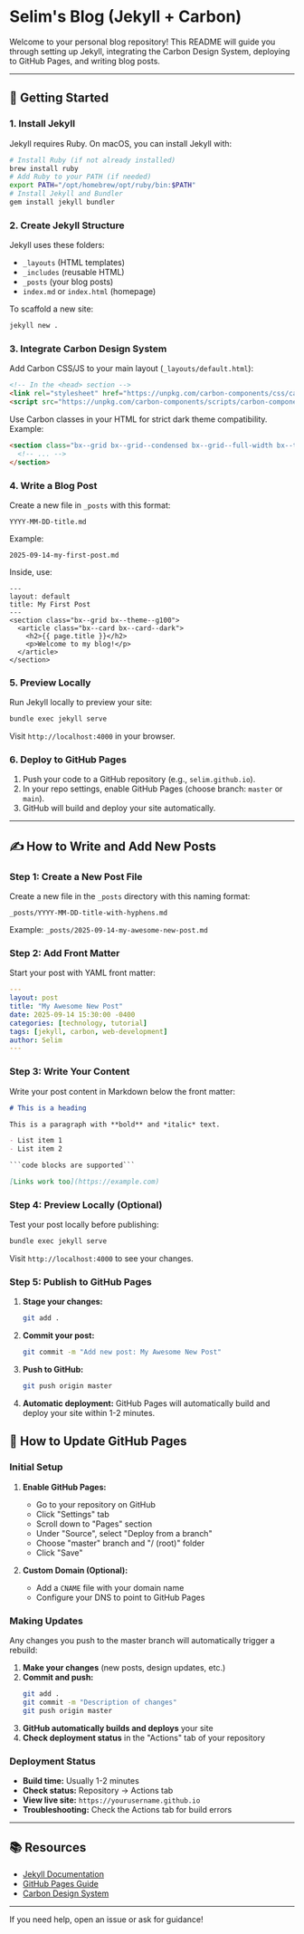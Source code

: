 # Selim's Blog (Jekyll + Carbon)

Welcome to your personal blog repository! This README will guide you through setting up Jekyll, integrating the Carbon Design System, deploying to GitHub Pages, and writing blog posts.

---

## 🚀 Getting Started

### 1. Install Jekyll

Jekyll requires Ruby. On macOS, you can install Jekyll with:

```sh
# Install Ruby (if not already installed)
brew install ruby
# Add Ruby to your PATH (if needed)
export PATH="/opt/homebrew/opt/ruby/bin:$PATH"
# Install Jekyll and Bundler
gem install jekyll bundler
```

### 2. Create Jekyll Structure

Jekyll uses these folders:
- `_layouts` (HTML templates)
- `_includes` (reusable HTML)
- `_posts` (your blog posts)
- `index.md` or `index.html` (homepage)

To scaffold a new site:

```sh
jekyll new .
```

### 3. Integrate Carbon Design System

Add Carbon CSS/JS to your main layout (`_layouts/default.html`):

```html
<!-- In the <head> section -->
<link rel="stylesheet" href="https://unpkg.com/carbon-components/css/carbon-components.min.css">
<script src="https://unpkg.com/carbon-components/scripts/carbon-components.min.js"></script>
```

Use Carbon classes in your HTML for strict dark theme compatibility. Example:

```html
<section class="bx--grid bx--grid--condensed bx--grid--full-width bx--theme--g100">
  <!-- ... -->
</section>
```

### 4. Write a Blog Post

Create a new file in `_posts` with this format:

```
YYYY-MM-DD-title.md
```

Example:

```
2025-09-14-my-first-post.md
```

Inside, use:

```
---
layout: default
title: My First Post
---
<section class="bx--grid bx--theme--g100">
  <article class="bx--card bx--card--dark">
    <h2>{{ page.title }}</h2>
    <p>Welcome to my blog!</p>
  </article>
</section>
```

### 5. Preview Locally

Run Jekyll locally to preview your site:

```sh
bundle exec jekyll serve
```

Visit `http://localhost:4000` in your browser.

### 6. Deploy to GitHub Pages

1. Push your code to a GitHub repository (e.g., `selim.github.io`).
2. In your repo settings, enable GitHub Pages (choose branch: `master` or `main`).
3. GitHub will build and deploy your site automatically.

---

## ✍️ How to Write and Add New Posts

### Step 1: Create a New Post File

Create a new file in the `_posts` directory with this naming format:

```
_posts/YYYY-MM-DD-title-with-hyphens.md
```

Example: `_posts/2025-09-14-my-awesome-new-post.md`

### Step 2: Add Front Matter

Start your post with YAML front matter:

```yaml
---
layout: post
title: "My Awesome New Post"
date: 2025-09-14 15:30:00 -0400
categories: [technology, tutorial]
tags: [jekyll, carbon, web-development]
author: Selim
---
```

### Step 3: Write Your Content

Write your post content in Markdown below the front matter:

```markdown
# This is a heading

This is a paragraph with **bold** and *italic* text.

- List item 1
- List item 2

```code blocks are supported```

[Links work too](https://example.com)
```

### Step 4: Preview Locally (Optional)

Test your post locally before publishing:

```sh
bundle exec jekyll serve
```

Visit `http://localhost:4000` to see your changes.

### Step 5: Publish to GitHub Pages

1. **Stage your changes:**
   ```sh
   git add .
   ```

2. **Commit your post:**
   ```sh
   git commit -m "Add new post: My Awesome New Post"
   ```

3. **Push to GitHub:**
   ```sh
   git push origin master
   ```

4. **Automatic deployment:** GitHub Pages will automatically build and deploy your site within 1-2 minutes.

## 🚀 How to Update GitHub Pages

### Initial Setup

1. **Enable GitHub Pages:**
   - Go to your repository on GitHub
   - Click "Settings" tab
   - Scroll down to "Pages" section
   - Under "Source", select "Deploy from a branch"
   - Choose "master" branch and "/ (root)" folder
   - Click "Save"

2. **Custom Domain (Optional):**
   - Add a `CNAME` file with your domain name
   - Configure your DNS to point to GitHub Pages

### Making Updates

Any changes you push to the master branch will automatically trigger a rebuild:

1. **Make your changes** (new posts, design updates, etc.)
2. **Commit and push:**
   ```sh
   git add .
   git commit -m "Description of changes"
   git push origin master
   ```
3. **GitHub automatically builds and deploys** your site
4. **Check deployment status** in the "Actions" tab of your repository

### Deployment Status

- **Build time:** Usually 1-2 minutes
- **Check status:** Repository → Actions tab
- **View live site:** `https://yourusername.github.io`
- **Troubleshooting:** Check the Actions tab for build errors

---

## 📚 Resources
- [Jekyll Documentation](https://jekyllrb.com/docs/)
- [GitHub Pages Guide](https://pages.github.com/)
- [Carbon Design System](https://v10.carbondesignsystem.com/)

---

If you need help, open an issue or ask for guidance!
